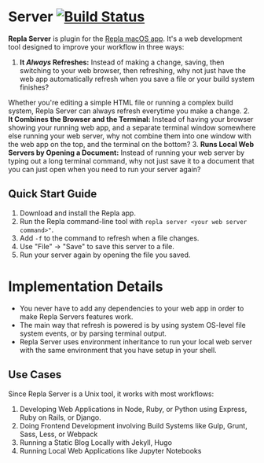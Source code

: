 # Server [![Build Status](https://travis-ci.org/repla-app/Server.replaplugin.svg?branch=master)](https://travis-ci.org/repla-app/Server.replaplugin)

**Repla Server** is plugin for the [Repla macOS app](https://repla.app). It's a web development tool designed to improve your workflow in three ways:

1. **It *Always* Refreshes:** Instead of making a change, saving, then switching to your web browser, then refreshing, why not just have the web app automatically refresh when you save a file or your build system finishes?

Whether you're editing a simple HTML file or running a complex build system, Repla Server can always refresh everytime you make a change.
2. **It Combines the Browser and the Terminal:** Instead of having your browser showing your running web app, and a separate terminal window somewhere else running your web server, why not combine them into one window with the web app on the top, and the terminal on the bottom?
3. **Runs Local Web Servers by Opening a Document:** Instead of running your web server by typing out a long terminal command, why not just save it to a document that you can just open when you need to run your server again?

## Quick Start Guide

1. Download and install the Repla app.
2. Run the Repla command-line tool with `repla server <your web server command>"`.
3. Add `-f` to the command to refresh when a file changes.
4. Use "File" -> "Save" to save this server to a file.
5. Run your server again by opening the file you saved.

# Implementation Details

- You never have to add any dependencies to your web app in order to make Repla Servers features work.
- The main way that refresh is powered is by using system OS-level file system events, or by parsing terminal output.
- Repla Server uses environment inheritance to run your local web server with the same environment that you have setup in your shell.

## Use Cases

Since Repla Server is a Unix tool, it works with most workflows:

1. Developing Web Applications in Node, Ruby, or Python using Express, Ruby on Rails, or Django.
2. Doing Frontend Development involving Build Systems like Gulp, Grunt, Sass, Less, or Webpack
3. Running a Static Blog Locally with Jekyll, Hugo
4. Running Local Web Applications like Jupyter Notebooks
